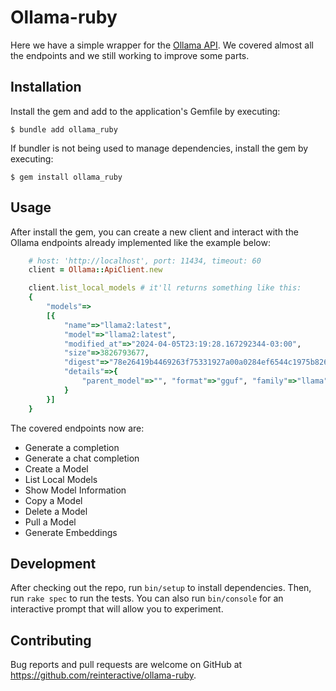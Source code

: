 # Ollama-ruby

Here we have a simple wrapper for the [Ollama API](https://github.com/ollama/ollama/blob/main/docs/api.md). We covered almost all the endpoints and we still working to improve some parts.

## Installation

Install the gem and add to the application's Gemfile by executing:

    $ bundle add ollama_ruby

If bundler is not being used to manage dependencies, install the gem by executing:

    $ gem install ollama_ruby

## Usage

After install the gem, you can create a new client and interact with the Ollama endpoints already implemented like the example below:

```ruby
    # host: 'http://localhost', port: 11434, timeout: 60
    client = Ollama::ApiClient.new

    client.list_local_models # it'll returns something like this:
    {
        "models"=>
        [{
            "name"=>"llama2:latest",
            "model"=>"llama2:latest",
            "modified_at"=>"2024-04-05T23:19:28.167292344-03:00",
            "size"=>3826793677,
            "digest"=>"78e26419b4469263f75331927a00a0284ef6544c1975b826b15abdaef17bb962",
            "details"=>{
                "parent_model"=>"", "format"=>"gguf", "family"=>"llama", "families"=>["llama"], "parameter_size"=>"7B", "quantization_level"=>"Q4_0"
            }
        }]
    }
```

The covered endpoints now are:
* Generate a completion
* Generate a chat completion
* Create a Model
* List Local Models
* Show Model Information
* Copy a Model
* Delete a Model
* Pull a Model
* Generate Embeddings

## Development

After checking out the repo, run `bin/setup` to install dependencies. Then, run `rake spec` to run the tests. You can also run `bin/console` for an interactive prompt that will allow you to experiment.

## Contributing

Bug reports and pull requests are welcome on GitHub at https://github.com/reinteractive/ollama-ruby.
